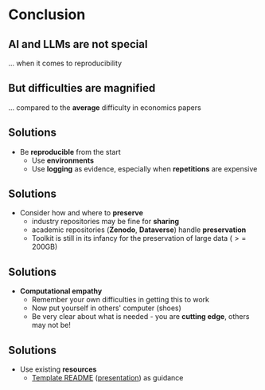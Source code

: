 # Conclusion

## AI and LLMs are not special

... when it comes to reproducibility

## But difficulties are magnified

... compared to the **average** difficulty in economics papers

## Solutions

- Be **reproducible** from the start
  - Use **environments**
  - Use **logging** as evidence, especially when **repetitions** are expensive

## Solutions

- Consider how and where to **preserve** 
  - industry repositories may be fine for **sharing**
  - academic repositories (**Zenodo**, **Dataverse**) handle **preservation**
  - Toolkit is still in its infancy for the preservation of large data ($>=$ 200GB)

## Solutions

- **Computational empathy**
  - Remember your own difficulties in getting this to work
  - Now put yourself in others' computer (shoes)
  - Be very clear about what is needed - you are **cutting edge**, others may not be!

## Solutions

- Use existing **resources**
  - [Template README](https://social-science-data-editors.github.io/template_README/) ([presentation](https://larsvilhuber.github.io/readme-presentation/)) as guidance